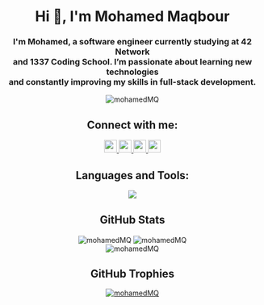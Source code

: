 <h1 align="center">Hi 👋, I'm Mohamed Maqbour</h1>
<h3 align="center">
    I'm Mohamed, a software engineer currently studying at 42 Network
    <br>
    and 1337 Coding School. I’m passionate about learning new technologies
    <br>
    and constantly improving my skills in full-stack development.
    
</h3>

<div align="center"> <img src="https://komarev.com/ghpvc/?username=mohamedMQ&label=Profile%20views&color=0e75b6&style=flat" alt="mohamedMQ" /> </div>

<h2 align="center">Connect with me:</h2>
<p align="center">
  <a target="_blank" href="https://www.linkedin.com/in/mohamed-maqbour-65792a233/">
    <img src="https://img.shields.io/badge/linkedin-000000.svg?&style=for-the-badge&logo=linkedin&logoColor=white" height=25>
  </a>
  <a target="_blank" href="mailto:maqbour.moh@gmail.com">
    <img src="https://img.shields.io/badge/gmail-000000.svg?&style=for-the-badge&logo=gmail&logoColor=white" height=25>
  </a>
  <a target="_blank" href="https://www.facebook.com/profile.php?id=100010788406383">
    <img src="https://img.shields.io/badge/facebook-000000.svg?&style=for-the-badge&logo=facebook&logoColor=white" height=25>
  </a>
  <a target="_blank" href="https://www.instagram.com/mohamed_maqbour/">
    <img src="https://img.shields.io/badge/INSTAGRAM-000000.svg?&style=for-the-badge&logo=instagram&logoColor=white" height=25>
  </a>
</p>

<h2 align="center">Languages and Tools:</h2>
<p align="center">
    <a href="https://skillicons.dev">
        <img src="https://skillicons.dev/icons?i=c,cpp,html,css,js,express,react,nodejs,python,django,java,spring,nextjs,materialui,tailwindcss,mysql,figma,git,docker&perline=10" />
    </a>
</p>

<h2 align="center">GitHub Stats</h2>
<div align="center">
    <img align="center" src="https://github-readme-stats.vercel.app/api/top-langs?username=mohamedMQ&show_icons=true&locale=en&layout=compact" alt="mohamedMQ" />
    <img align="center" src="https://github-readme-stats.vercel.app/api?username=mohamedMQ&show_icons=true&locale=en" alt="mohamedMQ" />
</div>

<div align="center">
    <img align="center" src="https://github-readme-streak-stats.herokuapp.com/?user=mohamedMQ&" alt="mohamedMQ" />
</div>

<div align="center">
    <h2>GitHub Trophies</h2>
    <a href="https://github.com/mohamedMQ/github-profile-trophy"><img src="https://github-profile-trophy.vercel.app/?username=mohamedMQ" alt="mohamedMQ" /></a>
</div>
